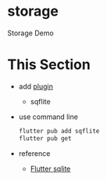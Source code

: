 # storage

Storage Demo

# This Section

- add [plugin](https://pub.dev/)
    - sqflite
- use command line
  ```bash
  flutter pub add sqflite
  flutter pub get
  ```

- reference
    - [Flutter sqlite](https://docs.flutter.dev/cookbook/persistence/sqlite) 
